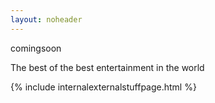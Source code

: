 ```yaml
---
layout: noheader
---
```


comingsoon

The best of the best entertainment in the world

<!-- copy paste this to all external and internal links,
actually make it an includes
back to cool stuff ->
http://localhost:4000/stuff.html

-->
{% include internalexternalstuffpage.html %}
